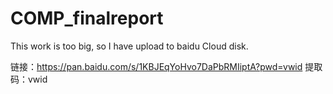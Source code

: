 # COMP_finalreport
This work is too big, so I have upload to baidu Cloud disk.

链接：https://pan.baidu.com/s/1KBJEqYoHvo7DaPbRMIiptA?pwd=vwid 
提取码：vwid 
